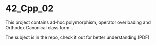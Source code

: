 # 42_Cpp_02
This project contains ad-hoc polymorphism, operator overloading and Orthodox Canonical class form...

The subject is in the repo, check it out for better understanding.(PDF)
